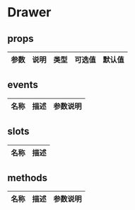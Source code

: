 # Drawer #  

## props ##  
| 参数 | 说明 | 类型 | 可选值 | 默认值 |
| :---- | :---- | :---- | :---- | :---- |

## events ##  
| 名称 | 描述 | 参数说明 |
| :---- | :---- | :---- |

## slots ##  
| 名称 | 描述 |
| :---- | :---- |

## methods ##  
| 名称 | 描述 | 参数说明 |
| :---- | :---- |:---- |